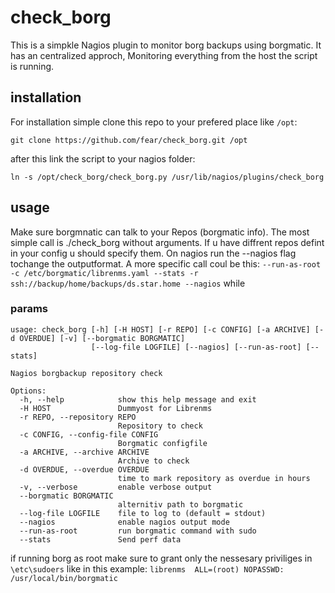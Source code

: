 # check_borg
This is a simpkle Nagios plugin to monitor borg backups using borgmatic. It has an centralized approch, Monitoring everything from the host the script is running. 

## installation
For installation simple clone this repo to your prefered place like `/opt`:
```
git clone https://github.com/fear/check_borg.git /opt
```
after this link the script to your nagios folder:
```
ln -s /opt/check_borg/check_borg.py /usr/lib/nagios/plugins/check_borg
```

## usage
Make sure borgmnatic can talk to your Repos (borgmatic info). The most simple call is ./check_borg without arguments. If u have diffrent repos defint in your config u should specify them. On nagios run the --nagios flag tochange the outputformat. A more specific call coul be this: `--run-as-root -c /etc/borgmatic/librenms.yaml --stats -r ssh://backup/home/backups/ds.star.home --nagios` while 

### params
```
usage: check_borg [-h] [-H HOST] [-r REPO] [-c CONFIG] [-a ARCHIVE] [-d OVERDUE] [-v] [--borgmatic BORGMATIC]
                  [--log-file LOGFILE] [--nagios] [--run-as-root] [--stats]

Nagios borgbackup repository check

Options:
  -h, --help            show this help message and exit
  -H HOST               Dummyost for Librenms
  -r REPO, --repository REPO
                        Repository to check
  -c CONFIG, --config-file CONFIG
                        Borgmatic configfile
  -a ARCHIVE, --archive ARCHIVE
                        Archive to check
  -d OVERDUE, --overdue OVERDUE
                        time to mark repository as overdue in hours
  -v, --verbose         enable verbose output
  --borgmatic BORGMATIC
                        alternitiv path to borgmatic
  --log-file LOGFILE    file to log to (default = stdout)
  --nagios              enable nagios output mode
  --run-as-root         run borgmatic command with sudo
  --stats               Send perf data
```


if running borg as root make sure to grant only the nessesary priviliges in `\etc\sudoers` like in this example: 
`librenms  ALL=(root) NOPASSWD: /usr/local/bin/borgmatic` 

